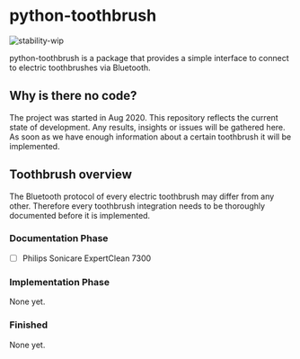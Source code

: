 # python-toothbrush

![stability-wip](https://img.shields.io/badge/stability-work_in_progress-lightgrey.svg)


python-toothbrush is a package that provides a simple interface to connect
to electric toothbrushes via Bluetooth.

## Why is there no code?

The project was started in Aug 2020. 
This repository reflects the current state of development. 
Any results, insights or issues will be gathered here.
As soon as we have enough information about a certain toothbrush it will be implemented.

## Toothbrush overview

The Bluetooth protocol of every electric toothbrush may differ from any other. Therefore
every toothbrush integration needs to be thoroughly documented before it is implemented. 

### Documentation Phase
- [ ] Philips Sonicare ExpertClean 7300

### Implementation Phase

None yet.

### Finished
 
None yet.
